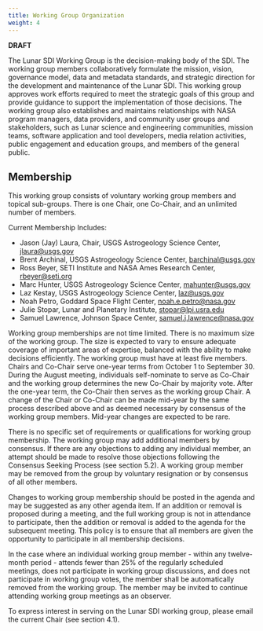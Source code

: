 ```yaml
---
title: Working Group Organization
weight: 4
---
```


**DRAFT**

The Lunar SDI Working Group is the decision-making body of the SDI. The working group members collaboratively formulate the mission, vision, governance model, data and metadata standards, and strategic direction for the development and maintenance of the Lunar SDI. This working group approves work efforts required to meet the strategic goals of this group and provide guidance to support the implementation of those decisions. The working group also establishes and maintains relationships with NASA program managers, data providers, and community user groups and stakeholders, such as Lunar science and engineering communities, mission teams, software application and tool developers, media relation activities, public engagement and education groups, and members of the general public.

## Membership 
This working group consists of voluntary working group members and topical sub-groups.  There is one Chair, one Co-Chair, and an unlimited number of members.

Current Membership Includes:
- Jason (Jay) Laura, Chair, USGS Astrogeology Science Center, jlaura@usgs.gov
- Brent Archinal, USGS Astrogeology Science Center, barchinal@usgs.gov
- Ross Beyer, SETI Institute and NASA Ames Research Center, rbeyer@seti.org
- Marc Hunter, USGS Astrogeology Science Center, mahunter@usgs.gov
- Laz Kestay, USGS Astrogeology Science Center, laz@usgs.gov
- Noah Petro, Goddard Space Flight Center, noah.e.petro@nasa.gov
- Julie Stopar, Lunar and Planetary Institute, stopar@lpi.usra.edu
- Samuel Lawrence, Johnson Space Center, samuel.j.lawrence@nasa.gov

Working group memberships are not time limited. There is no maximum size of the working group. The size is expected to vary to ensure adequate coverage of important areas of expertise, balanced with the ability to make decisions efficiently. The working group must have at least five members. Chairs and Co-Chair serve one-year terms from October 1 to September 30. During the August meeting, individuals self-nominate to serve as Co-Chair and the working group determines the new Co-Chair by majority vote. After the one-year term, the Co-Chair then serves as the working group Chair. A change of the Chair or Co-Chair can be made mid-year by the same process described above and as deemed necessary by consensus of the working group members. Mid-year changes are expected to be rare.

There is no specific set of requirements or qualifications for working group membership. The working group may add additional members by consensus. If there are any objections to adding any individual member, an attempt should be made to resolve those objections following the Consensus Seeking Process (see section 5.2). A working group member may be removed from the group by voluntary resignation or by consensus of all other members.

Changes to working group membership should be posted in the agenda and may be suggested as any other agenda item. If an addition or removal is proposed during a meeting, and the full working group is not in attendance to participate, then the addition or removal is added to the agenda for the subsequent meeting. This policy is to ensure that all members are given the opportunity to participate in all membership decisions.

In the case where an individual working group member - within any twelve-month period - attends fewer than 25% of the regularly scheduled meetings, does not participate in working group discussions, and does not participate in working group votes, the member shall be automatically removed from the working group. The member may be invited to continue attending working group meetings as an observer.

To express interest in serving on the Lunar SDI working group, please email the current Chair (see section 4.1).
